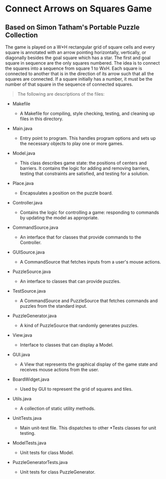 # Connect Arrows on Squares Game
## Based on Simon Tatham's Portable Puzzle Collection

The game is played on a W×H rectangular grid of square cells and every square is annotated with an arrow pointing horizontally, vertically, or diagonally besides the goal square which has a star. The first and goal square in sequence are the only squares numbered. The idea is to connect the squares into a sequence from square 1 to WxH. Each square is connected to another that is in the direction of its arrow such that all the squares are connected. If a square initially has a number, it must be the number of that square in the sequence of connected squares.

>The following are descriptions of the files:

- Makefile          
  - A Makefile for compiling, style checking, testing, and cleaning up files in this directory.
- Main.java          
  - Entry point to program. This handles program options and sets up the necessary objects to play one or more games.
- Model.java
  - This class describes game state: the positions of centers and barriers. It contains the logic for adding and removing barriers, testing that constraints are satisfied, and testing for a solution.
- Place.java
  - Encapsulates a position on the puzzle board.
- Controller.java 
  - Contains the logic for controlling a game: responding to commands by updating the model as appropriate.
- CommandSource.java
  - An interface that for classes that provide commands
 to the Controller.
- GUISource.java
  - A CommandSource that fetches inputs from a user's
 mouse actions.
- PuzzleSource.java 
  - An interface to classes that can provide puzzles.

- TestSource.java 
  - A CommandSource and PuzzleSource that fetches
 commands and puzzles from the standard input.

- PuzzleGenerator.java
  - A kind of PuzzleSource that randomly generates
 puzzles.

- View.java 
  - Interface to classes that can display a Model.
- GUI.java 
  - A View that represents the graphical display of the
 game state and receives mouse actions from the user.
- BoardWidget.java 
  - Used by GUI to represent the grid of squares and tiles.
- Utils.java
  - A collection of static utility methods.
- UnitTests.java 
  - Main unit-test file. This dispatches to other *Tests
 classes for unit testing.
- ModelTests.java 
  - Unit tests for class Model.
- PuzzleGeneratorTests.java
  - Unit tests for class PuzzleGenerator.
                    
